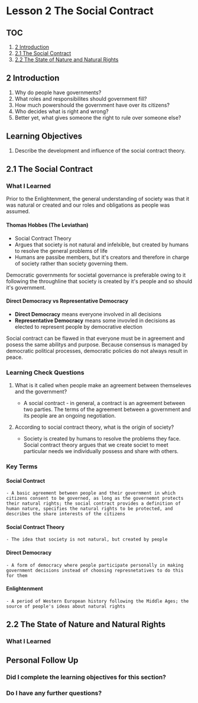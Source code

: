 # Lesson 2 The Social Contract

## TOC
1. [2 Introduction](#intro)
2. [2.1 The Social Contract](#social-contract)
3. [2.2 The State of Nature and Natural Rights](#son-nr)


## <a id="intro">2 Introduction</a>
1. Why do people have governments? 
2. What roles and responsibilites should government fill?
3. How much powershould the government have over its citizens?
4. Who decides what is right and wrong? 
5. Better yet, what gives someone the right to rule over someone else?


## Learning Objectives
1. Describe the development and influence of the social contract theory.

## <a id="social-contract">2.1 The Social Contract</a>

### What I Learned
Prior to the Enlightenment, the general understanding of society was that it was natural or created and our roles and obligations as people was assumed. 

#### Thomas Hobbes (The Leviathan)
- Social Contract Theory
- Argues that society is not natural and infelxible, but created by humans to resolve the general problems of life
- Humans are passibe members, but it's creators and therefore in charge of society rather than society governing them. 


Democratic governments for societal governance is preferable owing to it following the throughline that society is created by it's people and so should it's government. 

#### Direct Democracy vs Representative Democracy
- **Direct Democracy** means everyone involved in all decisions
- **Representative Democracy** means some invovled in decisions as elected to represent people by democrative election

Social contract can be flawed in that everyone must be in agreement and posess the same abilitys and purpose. Because consensus is managed by democratic political processes, democratic policies do not always result in peace. 

### Learning Check Questions
1. What is it called when people make an agreement between themseleves and the government? 
    - A social contract - in general, a contract is an agreement between two parties. The terms of the agreement between a government and its people are an ongoing negotiation.

2. According to social contract theory, what is the origin of society?
    - Society is created by humans to resolve the problems they face. Social contract theory argues that we create societ to meet particular needs we individually possess and share with others.

### Key Terms
#### Social Contract
    - A basic agreement between people and their government in which citizens consent to be governed, as long as the governemnt protects their natural rights; the social contract provides a definition of human nature, specifies the natural rights to be protected, and describes the share interests of the citizens
#### Social Contract Theory
    - The idea that society is not natural, but created by people
#### Direct Democracy
    - A form of democracy where people participate personally in making government decisions instead of choosing represnetatives to do this for them
#### Enlightenment
    - A period of Western European history following the Middle Ages; the source of people's ideas about natural rights

## <a id="son-nr">2.2 The State of Nature and Natural Rights</a>
### What I Learned

## Personal Follow Up
### Did I complete the learning objectives for this section?

### Do I have any further questions?
